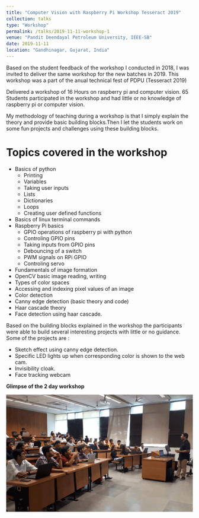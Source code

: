 ```yaml
---
title: "Computer Vision with Raspberry Pi Workshop Tesseract 2019"
collection: talks
type: "Workshop"
permalink: /talks/2019-11-11-workshop-1
venue: "Pandit Deendayal Petroleum University, IEEE-SB"
date: 2019-11-11
location: "Gandhinagar, Gujarat, India"
---
```


Based on the student feedback of the workshop I conducted in 2018, I was invited to deliver the same workshop for the new batches 
in 2019. This workshop was a part of the anual technical fest of PDPU (Tesseract 2019)

Delivered a workshop of 16 Hours on raspberry pi and computer vision. 65 Students participated in the workshop and had little or no knowledge of raspberry pi or computer vision.

My methodology of teaching during a workshop is that I simply explain the theory and provide basic building blocks.Then I let the students work on some fun projects and challenges using these building blocks.

Topics covered in the workshop
==============================

* Basics of python
  * Printing 
  * Variables
  * Taking user inputs
  * Lists
  * Dictionaries
  * Loops
  * Creating user defined functions
* Basics of linux terminal commands
* Raspberry Pi basics
  * GPIO operations of raspberry pi with python
  * Controling GPIO pins 
  * Taking inputs from GPIO pins
  * Debouncing of a switch
  * PWM signals on RPi GPIO
  * Controling servo
* Fundamentals of image formation
* OpenCV basic image reading, writing
* Types of color spaces
* Accessing and indexing pixel values of an image
* Color detection
* Canny edge detection (basic theory and code)
* Haar cascade theory
* Face detection using haar cascade.

Based on the building blocks explained in the workshop the participants were able to build several interesting projects with little or no guidance. Some of the projects are :

* Sketch effect using canny edge detection.
* Specific LED lights up when corresponding color is shown to the web cam.
* Invisibility cloak.
* Face tracking webcam

**Glimpse of the 2 day workshop**

<p align='center'>
  <img src='/images/workshop-2019-1.gif'>
</p>
